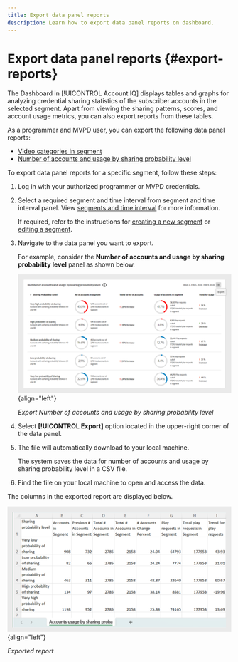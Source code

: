 ```yaml
---
title: Export data panel reports
description: Learn how to export data panel reports on dashboard.
---
```

# Export data panel reports {#export-reports}

The Dashboard in [!UICONTROL Account IQ] displays tables and graphs for analyzing credential sharing statistics of the subscriber accounts in the selected segment. Apart from viewing the sharing patterns, scores, and account usage metrics, you can also export reports from these tables.

As a programmer and MVPD user, you can export the following data panel reports:

* [Video categories in segment](data-panels.md#video-categories-segment) 
* [Number of accounts and usage by sharing probability level](data-panels.md#number-of-accounts-usage-sharing-probability)

To export data panel reports for a specific segment, follow these steps:

1. Log in with your authorized programmer or MVPD credentials.
1. Select a required segment and time interval from segment and time interval panel. View [segments and time interval](segments-timeinterval.md#segment-selection) for more information.

   If required, refer to the instructions for [creating a new segment](work-with-segments.md#create-new-segment) or [editing a segment](work-with-segments.md#edit-segment).

1. Navigate to the data panel you want to export. 

   For example, consider the **Number of accounts and usage by sharing probability level** panel as shown below.

   ![Export Number of accounts and usage by sharing probability level](assets/export-report.png){align="left"}

   *Export Number of accounts and usage by sharing probability level*

1. Select **[!UICONTROL Export]** option located in the upper-right corner of the data panel.

1. The file will automatically download to your local machine.

   The system saves the data for number of accounts and usage by sharing probability level in a CSV file.

1. Find the file on your local machine to open and access the data.

The columns in the exported report are displayed below.

   ![Exported report](assets/exported-report.png){align="left"}

   *Exported report*
